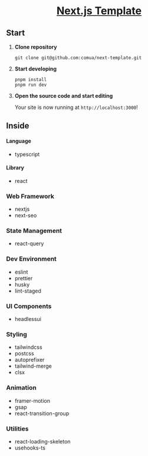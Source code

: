 <p align="center">
  <a href="">
    <h1 align="center">
      Next.js Template
    </h1>
  </a>
</p>

## Start

1.  **Clone repository**

    ```shell
    git clone git@github.com:comua/next-template.git
    ```

1.  **Start developing**

    ```shell
    pnpm install
    pnpm run dev
    ```

1.  **Open the source code and start editing**

    Your site is now running at `http://localhost:3000`!

## Inside

#### Language

- typescript

#### Library

- react

### Web Framework

- nextjs
- next-seo

### State Management

- react-query

### Dev Environment

- eslint
- prettier
- husky
- lint-staged

### UI Components

- headlessui

### Styling

- tailwindcss
- postcss
- autoprefixer
- tailwind-merge
- clsx

### Animation

- framer-motion
- gsap
- react-transition-group

### Utilities

- react-loading-skeleton
- usehooks-ts
